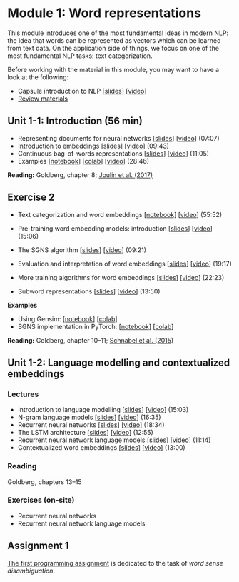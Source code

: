 # Module 1: Word representations

This module introduces one of the most fundamental ideas in modern NLP: the idea that words can be represented as vectors which can be learned from text data. On the application side of things, we focus on one of the most fundamental NLP tasks: text categorization.

Before working with the material in this module, you may want to have a look at the following:

* Capsule introduction to NLP [[slides](slides/intro.pdf)] [[video](https://youtu.be/6u7u1cpVT7Y)]
* [Review materials](review.md)

## Unit 1-1: Introduction (56 min)

* Representing documents for neural networks [[slides](http://www.cse.chalmers.se/~richajo/waspnlp2020/m1_3/m3_1.pdf)] [[video](https://youtu.be/xsQ46CXsIfc)] (07:07)
* Introduction to embeddings [[slides](http://www.cse.chalmers.se/~richajo/waspnlp2020/m1_3/m3_2.pdf)] [[video](https://youtu.be/LLUjsmuEgk8)] (09:43)
* Continuous bag-of-words representations [[slides](http://www.cse.chalmers.se/~richajo/waspnlp2020/m1_3/m3_3.pdf)] [[video](https://youtu.be/MOcGoA3Fbi8)] (11:05)
* Examples [[notebook](http://www.cse.chalmers.se/~richajo/waspnlp2020/m1_3/Document%20classification.ipynb)] [[colab](https://drive.google.com/file/d/1VLIAYXSoLN99BwS9CUTJYS7caazBVORF/view?usp=sharing)] [[video](https://youtu.be/ZEYESgSR29o)] (28:46)

**Reading:** Goldberg, chapter 8; [Joulin et al. (2017)](https://aclweb.org/anthology/E17-2068)

## Exercise 2

* Text categorization and word embeddings [[notebook]](http://www.cse.chalmers.se/~richajo/waspnlp2020/ex1_2/ex1_2.html) [[video](https://www.youtube.com/watch?v=pcVh5Ga3JmM)] (55:52)

* Pre-training word embedding models: introduction [[slides](slides/slides-141.pdf)] [[video](https://youtu.be/6AozaHmWugs)] (15:06)
* The SGNS algorithm [[slides](slides/slides-142.pdf)] [[video](https://youtu.be/R5EhgHz2S5w)] (09:21)
* Evaluation and interpretation of word embeddings [[slides](slides/slides-143.pdf)] [[video](https://youtu.be/gcWF3AIUtJ8)] (19:17)
* More training algorithms for word embeddings [[slides](slides/slides-144.pdf)] [[video](https://youtu.be/TMHI-Dk3c44)] (22:23)
<!--* Perspectives [[slides](slides/slides-145.pdf)] [[video](https://youtu.be/XxI7fb7aabU)] (16:19)-->
* Subword representations [[slides](slides/slides-223.pdf)] [[video](https://youtu.be/1ZDpYspEM_M)] (13:50)

**Examples**
* Using Gensim: [[notebook](http://www.cse.chalmers.se/~richajo/waspnlp2020/m1_4/Word%20embeddings%20in%20Gensim.ipynb)] [[colab](https://drive.google.com/file/d/1CE37dcmGRIbUtuAoTruzzuGAnboeyaVh/view?usp=sharing)]
* SGNS implementation in PyTorch: [[notebook](http://www.cse.chalmers.se/~richajo/waspnlp2020/m1_4/Skip-gram%20with%20negative%20sampling.ipynb)] [[colab](https://drive.google.com/file/d/1_ian039WL__VdYaW6PoOtcgHkdlUlsOJ/view?usp=sharing)]

**Reading:** Goldberg, chapter 10–11; [Schnabel et al. (2015)](https://www.aclweb.org/anthology/D15-1036.pdf)

## Unit 1-2: Language modelling and contextualized embeddings

### Lectures

* Introduction to language modelling [[slides](slides/slides-121.pdf)] [[video](https://youtu.be/_TlvRtoGOn8)] (15:03)
* N-gram language models [[slides](slides/slides-122.pdf)] [[video](https://youtu.be/GuTAMrqiFSM)] (16:35)
* Recurrent neural networks [[slides](slides/slides-123.pdf)] [[video](https://youtu.be/RWxoiA2uGZU)] (18:34)
* The LSTM architecture [[slides](slides/slides-124.pdf)] [[video](https://youtu.be/8es6TKvw7qI)] (12:55)
* Recurrent neural network language models [[slides](slides/slides-125.pdf)] [[video](https://youtu.be/J-KglYsuJ28)] (11:14)
* Contextualized word embeddings [[slides](slides/slides-126.pdf)] [[video](https://youtu.be/5oXWnSBoe7A)] (13:00)

### Reading

Goldberg, chapters 13–15

### Exercises (on-site)

* Recurrent neural networks
* Recurrent neural network language models

## Assignment 1

[The first programming assignment](http://www.cse.chalmers.se/~richajo/waspnlp2022/a1/assignment1.html) is dedicated to the task of *word sense disambiguation*.
